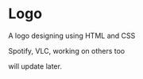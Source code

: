 # Logo
A logo designing using HTML and CSS

Spotify,
VLC,
working on others too

will update later.

